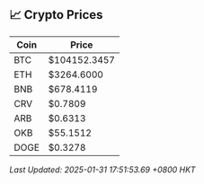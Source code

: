 ## 📈 Crypto Prices

| Coin | Price |
| ---- | ----- |
| BTC | $104152.3457 |
| ETH | $3264.6000 |
| BNB | $678.4119 |
| CRV | $0.7809 |
| ARB | $0.6313 |
| OKB | $55.1512 |
| DOGE | $0.3278 |

_Last Updated: 2025-01-31 17:51:53.69 +0800 HKT_